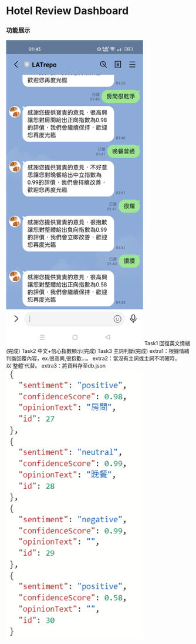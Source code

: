 # Hotel Review Dashboard
### 功能展示
<img width="373" alt="image" src="https://github.com/mlchung1231/LATrepo/blob/main/week10/homework4(NLP)/img/line.jpg">
Task1 回復英文情緒(完成)  
Task2 中文+信心指數顯示(完成)  
Task3 主詞判斷(完成)  
extra1：根據情緒判斷回覆內容，ex.很高興,很抱歉...。  
extra2：當沒有主詞或主詞不明確時，以'整體'代替。  
extra3：將資料存至db.json  
<img width="373" alt="image" src="https://github.com/mlchung1231/LATrepo/blob/main/week10/homework4(NLP)/img/db.png">
